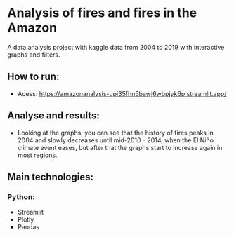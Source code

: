 # Analysis of fires and fires in the Amazon
A data analysis project with kaggle data from 2004 to 2019 with interactive graphs and filters.

## How to run:
- Acess: https://amazonanalysis-upi35fhn5bawj6wbpjyk6p.streamlit.app/

## Analyse and results:
- Looking at the graphs, you can see that the history of fires peaks in 2004 and slowly decreases until mid-2010 - 2014, when the El Niño climate event eases, but after that the graphs start to increase again in most regions.

## Main technologies:
### Python:
- Streamlit
- Plotly
- Pandas
